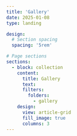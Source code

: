 ```yaml
---
title: 'Gallery'
date: 2025-01-08
type: landing

design:
  # Section spacing
  spacing: '5rem'

# Page sections
sections:
  - block: collection
    content:
      title: Gallery
      text: 
      filters:
        folders:
          - gallery
    design:
      view: article-grid
      fill_image: true
      columns: 3
---
```

